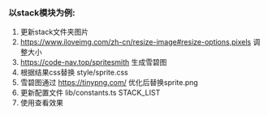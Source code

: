 ### 以stack模块为例:

1. 更新stack文件夹图片
2. https://www.iloveimg.com/zh-cn/resize-image#resize-options,pixels 调整大小
3. https://code-nav.top/spritesmith 生成雪碧图
4. 根据结果css替换 style/sprite.css
5. 雪碧图通过 https://tinypng.com/ 优化后替换sprite.png
6. 更新配置文件 lib/constants.ts STACK_LIST
7. 使用查看效果
